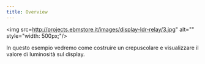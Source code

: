 ```yaml
---
title: Overview
---
```

<img src=http://projects.ebmstore.it/images/display-ldr-relay/3.jpg" alt="" style="width: 500px;"/>

In questo esempio vedremo come costruire un crepuscolare e visualizzare il valore di luminosità sul display.